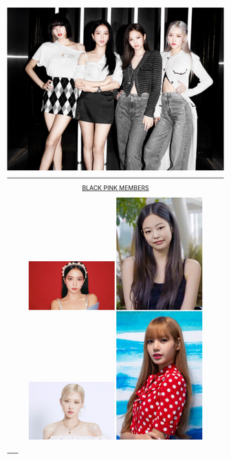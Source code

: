 ![BlackPink Cover](./readme/blackpinkCover.jpg?raw=true "Title")
___

<p align="center">
	<ins>BLACK PINK MEMBERS</ins>
</p>
<p align="center">
<img width="200" src="readme/jisoo.jpg"> <img width="200" src="readme/jennie.jpg"> <img width="200" src="readme/rose.jpg">  <img width="200" src="readme/lisa.jpeg">
</p>
____
